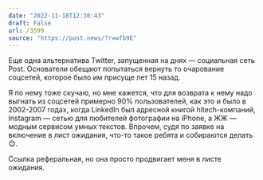 ```yaml
---
date: "2022-11-18T12:30:43"
draft: False
url: /3599
source: "https://post.news/?r=wfb9E"
---
```


Еще одна альтернатива Twitter, запущенная на днях — социальная сеть Post. Основатели обещают попытаться вернуть то очарование соцсетей, которое было им присуще лет 15 назад.

Я по нему тоже скучаю, но мне кажется, что для возврата к нему надо выгнать из соцсетей примерно 90% пользователей, как это и было в 2002-2007 годах, когда LinkedIn был адресной книгой hitech-компаний, Instagram — сетью для любителей фотографии на iPhone, а ЖЖ — модным сервисом умных текстов. Впрочем, судя по заявке на включение в лист ожидания, что-то такое ребята и собираются делать 😊.



Ссылка реферальная, но она просто продвигает меня в листе ожидания.
